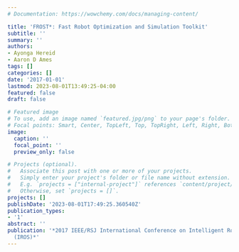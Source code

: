 ```yaml
---
# Documentation: https://wowchemy.com/docs/managing-content/

title: 'FROST*: Fast Robot Optimization and Simulation Toolkit'
subtitle: ''
summary: ''
authors:
- Ayonga Hereid
- Aaron D Ames
tags: []
categories: []
date: '2017-01-01'
lastmod: 2023-08-01T13:49:25-04:00
featured: false
draft: false

# Featured image
# To use, add an image named `featured.jpg/png` to your page's folder.
# Focal points: Smart, Center, TopLeft, Top, TopRight, Left, Right, BottomLeft, Bottom, BottomRight.
image:
  caption: ''
  focal_point: ''
  preview_only: false

# Projects (optional).
#   Associate this post with one or more of your projects.
#   Simply enter your project's folder or file name without extension.
#   E.g. `projects = ["internal-project"]` references `content/project/deep-learning/index.md`.
#   Otherwise, set `projects = []`.
projects: []
publishDate: '2023-08-01T17:49:25.360540Z'
publication_types:
- '1'
abstract: ''
publication: '*2017 IEEE/RSJ International Conference on Intelligent Robots and Systems
  (IROS)*'
---
```

